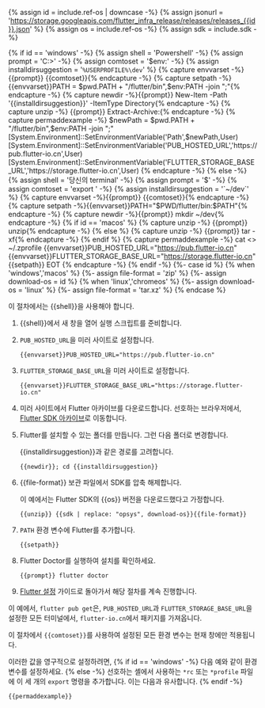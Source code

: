 {% assign id = include.ref-os | downcase -%}
{% assign jsonurl = 'https://storage.googleapis.com/flutter_infra_release/releases/releases_{{id}}.json' %}
{% assign os = include.ref-os -%}
{% assign sdk = include.sdk -%}

{% if id == 'windows' -%}
   {% assign shell = 'Powershell' -%}
   {% assign prompt = 'C:\>' -%}
   {% assign comtoset = '$env:' -%}
   {% assign installdirsuggestion = '`%USERPROFILE%\dev`' %}
   {% capture envvarset -%}{{prompt}} {{comtoset}}{% endcapture -%}
   {% capture setpath -%}{{envvarset}}PATH = $pwd.PATH + "/flutter/bin",$env:PATH -join ";"{% endcapture -%}
   {% capture newdir -%}{{prompt}} New-Item -Path '{{installdirsuggestion}}' -ItemType Directory{% endcapture -%}
   {% capture unzip -%} {{prompt}} Extract-Archive:{% endcapture -%}
   {% capture permaddexample -%}
$newPath = $pwd.PATH + "/flutter/bin",$env:PATH -join ";"
[System.Environment]::SetEnvironmentVariable('Path',$newPath,User)
[System.Environment]::SetEnvironmentVariable('PUB_HOSTED_URL','https://pub.flutter-io.cn',User)
[System.Environment]::SetEnvironmentVariable('FLUTTER_STORAGE_BASE_URL','https://storage.flutter-io.cn',User)
   {% endcapture -%}
{% else -%}
   {% assign shell = '당신의 terminal' -%}
   {% assign prompt = '$' -%}
   {% assign comtoset = 'export ' -%}
   {% assign installdirsuggestion = '`~/dev`' %}
   {% capture envvarset -%}{{prompt}} {{comtoset}}{% endcapture -%}
   {% capture setpath -%}{{envvarset}}PATH="$PWD/flutter/bin:$PATH"{% endcapture -%}
   {% capture newdir -%}{{prompt}} mkdir ~/dev{% endcapture -%}
   {% if id == 'macos' %}
      {% capture unzip -%} {{prompt}} unzip{% endcapture -%}
   {% else %}
      {% capture unzip -%} {{prompt}} tar -xf{% endcapture -%}
   {% endif %}
   {% capture permaddexample -%}
cat <<EOT >> ~/.zprofile
{{envvarset}}PUB_HOSTED_URL="https://pub.flutter-io.cn"
{{envvarset}}FLUTTER_STORAGE_BASE_URL="https://storage.flutter-io.cn"
{{setpath}}
EOT
   {% endcapture -%}
{% endif -%}
{%- case id %}
   {% when 'windows','macos' %}
      {%- assign file-format = 'zip' %}
      {%- assign download-os = id %}
   {% when 'linux','chromeos' %}
      {%- assign download-os = 'linux' %}
      {%- assign file-format = 'tar.xz' %}
{% endcase %}

이 절차에서는 {{shell}}을 사용해야 합니다.

1. {{shell}}에서 새 창을 열어 실행 스크립트를 준비합니다.

2. `PUB_HOSTED_URL`을 미러 사이트로 설정합니다.

   ```console
   {{envvarset}}PUB_HOSTED_URL="https://pub.flutter-io.cn"
   ```

3. `FLUTTER_STORAGE_BASE_URL`을 미러 사이트로 설정합니다.

   ```console
   {{envvarset}}FLUTTER_STORAGE_BASE_URL="https://storage.flutter-io.cn"
   ```

4. 미러 사이트에서 Flutter 아카이브를 다운로드합니다. 
   선호하는 브라우저에서, [Flutter SDK 아카이브](https://docs.flutter.cn/release/archive?tab={{id}})로 이동합니다.

5. Flutter를 설치할 수 있는 폴더를 만듭니다. 그런 다음 폴더로 변경합니다.

   {{installdirsuggestion}}과 같은 경로를 고려합니다.

   ```console
   {{newdir}}; cd {{installdirsuggestion}}
   ```

6. {{file-format}} 보관 파일에서 SDK를 압축 해제합니다.

   이 예에서는 Flutter SDK의 {{os}} 버전을 다운로드했다고 가정합니다.

   ```console
   {{unzip}} {{sdk | replace: "opsys", download-os}}{{file-format}}
   ```

7. `PATH` 환경 변수에 Flutter를 추가합니다.

   ```console
   {{setpath}}
   ```

8. Flutter Doctor를 실행하여 설치를 확인하세요.

   ```console
   {{prompt}} flutter doctor
   ```

9. [Flutter 설정](/get-started/editor) 가이드로 돌아가서 해당 절차를 계속 진행합니다.

이 예에서, `flutter pub get`은, 
`PUB_HOSTED_URL`과 `FLUTTER_STORAGE_BASE_URL`을 설정한 모든 터미널에서, 
`flutter-io.cn`에서 패키지를 가져옵니다.

이 절차에서 `{{comtoset}}`를 사용하여 설정된 모든 환경 변수는 현재 창에만 적용됩니다.

이러한 값을 영구적으로 설정하려면, 
{% if id == 'windows' -%}
다음 예와 같이 환경 변수를 설정하세요.
{% else -%}
선호하는 셸에서 사용하는 `*rc` 또는 `*profile` 파일에 이 세 개의 `export` 명령을 추가합니다. 
이는 다음과 유사합니다.
{% endif -%}

```console
{{permaddexample}} 
```
